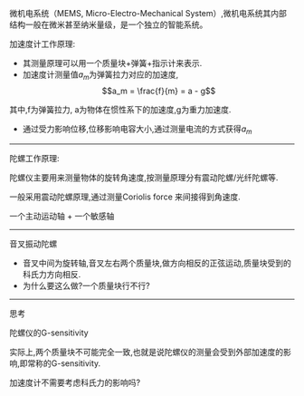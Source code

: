 
微机电系统（MEMS, Micro-Electro-Mechanical System）,微机电系统其内部结构一般在微米甚至纳米量级，是一个独立的智能系统。

加速度计工作原理:
- 其测量原理可以用一个质量块+弹簧+指示计来表示.
- 加速度计测量值$a_m$为弹簧拉力对应的加速度,
  $$a_m = \frac{f}{m} = a - g$$

其中,f为弹簧拉力, a为物体在惯性系下的加速度,g为重力加速度.

- 通过受力影响位移,位移影响电容大小,通过测量电流的方式获得$a_m$

---

陀螺工作原理:

陀螺仪主要用来测量物体的旋转角速度,按测量原理分有震动陀螺/光纤陀螺等.

一般采用震动陀螺原理,通过测量Coriolis force 来间接得到角速度.

一个主动运动轴 + 一个敏感轴

---

音叉振动陀螺

- 音叉中间为旋转轴,音叉左右两个质量块,做方向相反的正弦运动,质量块受到的科氏力方向相反.
- 为什么要这么做?一个质量块行不行?

---  

思考

陀螺仪的G-sensitivity

实际上,两个质量块不可能完全一致,也就是说陀螺仪的测量会受到外部加速度的影响,即常称的G-sensitivity.

加速度计不需要考虑科氏力的影响吗?